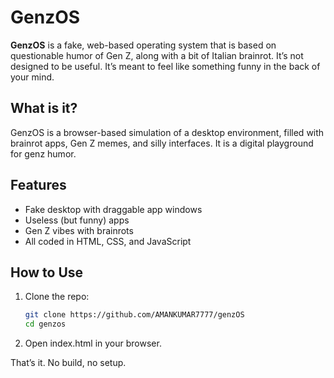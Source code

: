 # GenzOS

**GenzOS** is a fake, web-based operating system that is based on questionable humor of Gen Z, along with a bit of Italian brainrot. It’s not designed to be useful. It’s meant to feel like something funny in the back of your mind.

## What is it?

GenzOS is a browser-based simulation of a desktop environment, filled with brainrot apps, Gen Z memes, and silly interfaces. It is a digital playground for genz humor.

## Features

- Fake desktop with draggable app windows  
- Useless (but funny) apps  
- Gen Z vibes with brainrots  
- All coded in HTML, CSS, and JavaScript

## How to Use

1. Clone the repo:
   ```bash
   git clone https://github.com/AMANKUMAR7777/genzOS
   cd genzos
   ```
2. Open index.html in your browser.  

That’s it. No build, no setup.
